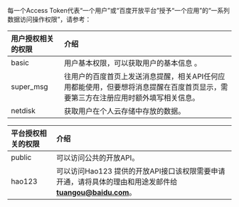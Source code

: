 每一个Access Token代表“一个用户”或“百度开放平台”授予“一个应用”的“一系列数据访问操作权限”，请参考：  


| 用户授权相关的权限 | 介绍 |
| :--- | :--- |
| basic | 用户基本权限，可以获取用户的基本信息 。 |
| super\_msg | 往用户的百度首页上发送消息提醒，相关API任何应用都能使用，但要想将消息提醒在百度首页显示，需要第三方在注册应用时额外填写相关信息。 |
| netdisk | 获取用户在个人云存储中存放的数据。 |

  


| 平台授权相关的权限 | 介绍 |
| :--- | :--- |
| public | 可以访问公共的开放API。 |
| hao123 | 可以访问Hao123 提供的开放API接口该权限需要申请开通，请将具体的理由和用途发邮件给**tuangou@baidu.com**。 |




